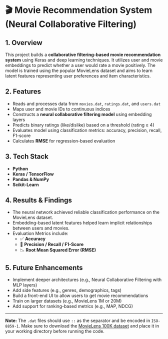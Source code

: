 # 🎬 Movie Recommendation System (Neural Collaborative Filtering)

## 1. Overview

This project builds a **collaborative filtering-based movie recommendation system** using Keras and deep learning techniques. It utilizes user and movie embeddings to predict whether a user would rate a movie positively. The model is trained using the popular MovieLens dataset and aims to learn latent features representing user preferences and item characteristics.

## 2. Features

- Reads and processes data from `movies.dat`, `ratings.dat`, and `users.dat`
- Maps user and movie IDs to continuous indices
- Constructs a **neural collaborative filtering model** using embedding layers
- Predicts binary ratings (like/dislike) based on a threshold (rating ≥ 4)
- Evaluates model using classification metrics: accuracy, precision, recall, F1-score
- Calculates **RMSE** for regression-based evaluation

## 3. Tech Stack

- **Python**
- **Keras / TensorFlow**
- **Pandas & NumPy**
- **Scikit-Learn**

## 4. Results & Findings

- The neural network achieved reliable classification performance on the MovieLens dataset.
- Embedding-based latent features helped learn implicit relationships between users and movies.
- Evaluation Metrics include:
  - ✅ **Accuracy**
  - 🎯 **Precision / Recall / F1-Score**
  - 📉 **Root Mean Squared Error (RMSE)**

## 5. Future Enhancements

- Implement deeper architectures (e.g., Neural Collaborative Filtering with MLP layers)
- Add side features (e.g., genres, demographics, tags)
- Build a front-end UI to allow users to get movie recommendations
- Train on larger datasets (e.g., MovieLens 1M or 20M)
- Add support for ranking-based metrics (e.g., MAP, NDCG)

---

**Note:** The `.dat` files should use `::` as the separator and be encoded in `ISO-8859-1`. Make sure to download the [MovieLens 100K dataset](https://grouplens.org/datasets/movielens/) and place it in your working directory before running the code.
